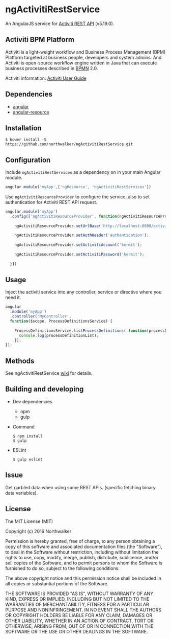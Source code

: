 # ngActivitiRestService

An AngularJS service for [Activiti REST API](http://activiti.org/userguide/#_rest_api) (v5.19.0). 

## Activiti BPM Platform

Activiti is a light-weight workflow and Business Process Management (BPM) Platform targeted at business people, developers and system admins.
And Activiti is open-source workflow engine written in Java that can execute business processes described in [BPMN](https://en.wikipedia.org/wiki/Business_Process_Model_and_Notation) 2.0.

Activiti information: [Activiti User Guide](http://activiti.org/userguide/)

## Dependencies 

- [angular](https://github.com/angular/angular.js)
- [angular-resource](https://github.com/angular/bower-angular-resource)


## Installation 
 
```
$ bower install -S https://github.com/northwalker/ngActivitiRestService.git
```

## Configuration

Include `ngActivitiRestServices` as a dependency on in your main Angular module.
```js
angular.module('myApp',['ngResource', 'ngActivitiRestServices'])
```

Use `ngActivitiResourceProvider` to configure the service, also to set authentication for Activiti REST API request.
```js
angular.module('myApp')
  .config(['ngActivitiResourceProvider', function(ngActivitiResourceProvider) {
    
    ngActivitiResourceProvider.setUrlBase('http://localhost:8080/activiti-webapp-rest');
    
    ngActivitiResourceProvider.setAuthHeader('authentication');
    
    ngActivitiResourceProvider.setActivitiAccount('kermit');
    
    ngActivitiResourceProvider.setActivitiPassword('kermit');
  
  }])
```
## Usage

Inject the activiti service into any controller, service or directive where you need it.

```js
angular
  .module('myApp')
  .controller('MyController', 
  function($scope, ProcessDefinitionsService) {
   
    ProcessDefinitionsService.listProcessDefinitions( function(processDefinitionList){
      console.log(processDefinitionList);
    });
});
```
## Methods

See ngActivitiRestService [wiki](https://github.com/northwalker/ngActivitiRestService/wiki) for details.

## Building and developing

- Dev dependencies
  - npm 
  - gulp

- Command
  ```
  $ npm install
  $ gulp
  ```

- ESLint

  ```
  $ gulp eslint
  ```

## Issue

Get garbled data when using some REST APIs. (specific fetching binary data variables).


## License

The MIT License (MIT)

Copyright (c) 2016 Northwalker

Permission is hereby granted, free of charge, to any person obtaining a copy
of this software and associated documentation files (the "Software"), to deal
in the Software without restriction, including without limitation the rights
to use, copy, modify, merge, publish, distribute, sublicense, and/or sell
copies of the Software, and to permit persons to whom the Software is
furnished to do so, subject to the following conditions:

The above copyright notice and this permission notice shall be included in all
copies or substantial portions of the Software.

THE SOFTWARE IS PROVIDED "AS IS", WITHOUT WARRANTY OF ANY KIND, EXPRESS OR
IMPLIED, INCLUDING BUT NOT LIMITED TO THE WARRANTIES OF MERCHANTABILITY,
FITNESS FOR A PARTICULAR PURPOSE AND NONINFRINGEMENT. IN NO EVENT SHALL THE
AUTHORS OR COPYRIGHT HOLDERS BE LIABLE FOR ANY CLAIM, DAMAGES OR OTHER
LIABILITY, WHETHER IN AN ACTION OF CONTRACT, TORT OR OTHERWISE, ARISING FROM,
OUT OF OR IN CONNECTION WITH THE SOFTWARE OR THE USE OR OTHER DEALINGS IN THE
SOFTWARE.
